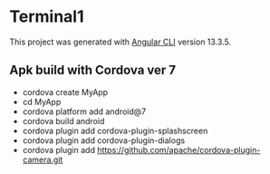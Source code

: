 # Terminal1

This project was generated with [Angular CLI](https://github.com/angular/angular-cli) version 13.3.5.

## Apk build with Cordova ver 7
- cordova create MyApp
- cd MyApp
- cordova platform add android@7
- cordova build android
- cordova plugin add cordova-plugin-splashscreen 
- cordova plugin add cordova-plugin-dialogs
- cordova plugin add https://github.com/apache/cordova-plugin-camera.git